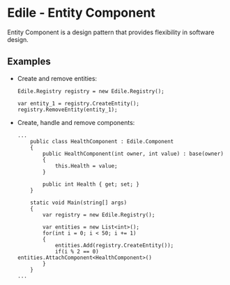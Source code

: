  Edile - Entity Component
==========================
Entity Component is a design pattern that provides flexibility in software design.

 Examples 
----------

* Create and remove entities:
    ```
    Edile.Registry registry = new Edile.Registry();
        
    var entity_1 = registry.CreateEntity();
    registry.RemoveEntity(entity_1);
    ```
* Create, handle and remove components:
    ```
    ...
        public class HealthComponent : Edile.Component
        {
            public HealthComponent(int owner, int value) : base(owner)
            {
                this.Health = value;
            }
    
            public int Health { get; set; }
        }
        
        static void Main(string[] args)
        {
            var registry = new Edile.Registry();
            
            var entities = new List<int>();
            for(int i = 0; i < 50; i += 1)
            {
                entities.Add(registry.CreateEntity());
                if(i % 2 == 0) entities.AttachComponent<HealthComponent>()
            }
        }
    ...
    ```